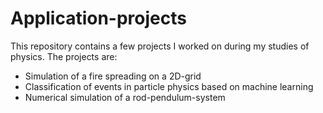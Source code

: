 # Application-projects
This repository contains a few projects I worked on during my studies of physics.
The projects are:
- Simulation of a fire spreading on a 2D-grid
- Classification of events in particle physics based on machine learning
- Numerical simulation of a rod-pendulum-system